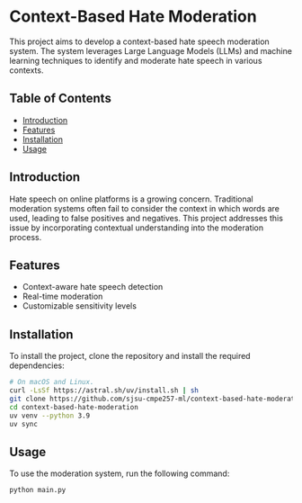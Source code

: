 # Context-Based Hate Moderation

This project aims to develop a context-based hate speech moderation system. The system leverages Large Language Models (LLMs) and machine learning techniques to identify and moderate hate speech in various contexts.

## Table of Contents

- [Introduction](#introduction)
- [Features](#features)
- [Installation](#installation)
- [Usage](#usage)

## Introduction

Hate speech on online platforms is a growing concern. Traditional moderation systems often fail to consider the context in which words are used, leading to false positives and negatives. This project addresses this issue by incorporating contextual understanding into the moderation process.

## Features

- Context-aware hate speech detection
- Real-time moderation
- Customizable sensitivity levels

## Installation

To install the project, clone the repository and install the required dependencies:

```bash
# On macOS and Linux.
curl -LsSf https://astral.sh/uv/install.sh | sh
git clone https://github.com/sjsu-cmpe257-ml/context-based-hate-moderation.git
cd context-based-hate-moderation
uv venv --python 3.9
uv sync
```

## Usage

To use the moderation system, run the following command:

```bash
python main.py
```